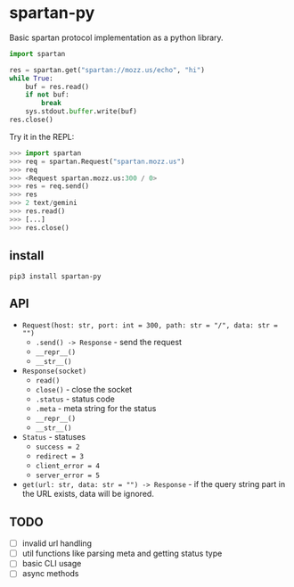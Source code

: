 # spartan-py

Basic spartan protocol implementation as a python library.

```python
import spartan

res = spartan.get("spartan://mozz.us/echo", "hi")
while True:
    buf = res.read()
    if not buf:
        break
    sys.stdout.buffer.write(buf)
res.close()
```

Try it in the REPL:
```python
>>> import spartan
>>> req = spartan.Request("spartan.mozz.us")
>>> req
>>> <Request spartan.mozz.us:300 / 0>
>>> res = req.send()
>>> res
>>> 2 text/gemini
>>> res.read()
>>> [...]
>>> res.close()
```

## install

```
pip3 install spartan-py
```

## API

- `Request(host: str, port: int = 300, path: str = "/", data: str = "")`
  - `.send() -> Response` - send the request
  - `__repr__()`
  - `__str__()`
- `Response(socket)`
  - `read()`
  - `close()` - close the socket
  - `.status` - status code
  - `.meta` - meta string for the status
  - `__repr__()`
  - `__str__()`
- `Status` - statuses
  - `success = 2`
  - `redirect = 3`
  - `client_error = 4`
  - `server_error = 5`
- `get(url: str, data: str = "") -> Response` - if the query string part in the URL exists, data will be ignored.

## TODO
- [ ] invalid url handling
- [ ] util functions like parsing meta and getting status type
- [ ] basic CLI usage
- [ ] async methods
